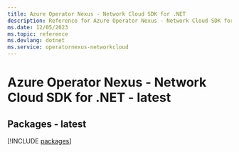 ```yaml
---
title: Azure Operator Nexus - Network Cloud SDK for .NET
description: Reference for Azure Operator Nexus - Network Cloud SDK for .NET
ms.date: 12/05/2023
ms.topic: reference
ms.devlang: dotnet
ms.service: operatornexus-networkcloud
---
```

# Azure Operator Nexus - Network Cloud SDK for .NET - latest
## Packages - latest
[!INCLUDE [packages](operator-nexus---network-cloud-index.md)]